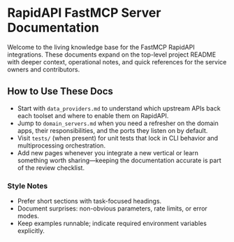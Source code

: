 # RapidAPI FastMCP Server Documentation

Welcome to the living knowledge base for the FastMCP RapidAPI integrations.
These documents expand on the top-level project README with deeper context,
operational notes, and quick references for the service owners and
contributors.

## How to Use These Docs

- Start with `data_providers.md` to understand which upstream APIs back each
  toolset and where to enable them on RapidAPI.
- Jump to `domain_servers.md` when you need a refresher on the domain apps,
  their responsibilities, and the ports they listen on by default.
- Visit `tests/` (when present) for unit tests that lock in CLI behavior and
  multiprocessing orchestration.
- Add new pages whenever you integrate a new vertical or learn something
  worth sharing—keeping the documentation accurate is part of the review
  checklist.

### Style Notes

- Prefer short sections with task-focused headings.
- Document surprises: non-obvious parameters, rate limits, or error modes.
- Keep examples runnable; indicate required environment variables explicitly.
